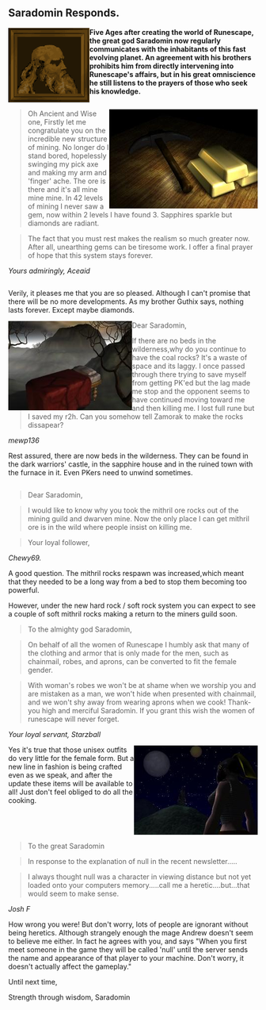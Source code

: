 <h2 class="rsc-centre-text">Saradomin Responds.</h2>

<a href="/images/saradomin.png"><img class="rsc-image" src="/images/saradomin.png" align="left" /></a>
**Five Ages after creating the world of Runescape, the great god Saradomin now regularly communicates with the inhabitants of this fast evolving planet. An agreement with his brothers prohibits him from directly intervening into Runescape's affairs, but in his great omniscience he still listens to the prayers of those who seek his knowledge.**

<div style="clear:both"></div>

<a href="/images/mining.jpg"><img class="rsc-image" src="/images/mining.jpg" align="right" /></a>
> Oh Ancient and Wise one,
> Firstly let me congratulate you on the incredible new structure of mining. No longer do I stand bored, hopelessly swinging my pick axe and making my arm and 'finger' ache. The ore is there and it's all mine mine mine. In 42 levels of mining I never saw a gem, now within 2 levels I have found 3. Sapphires sparkle but diamonds are radiant.

> The fact that you must rest makes the realism so much greater now. After all, unearthing gems can be tiresome work. I offer a final prayer of hope that this system stays forever.

*Yours admiringly, Aceaid*

<div style="clear:both"></div>

Verily, it pleases me that you are so pleased. Although I can't promise that there will be no more developments. As my brother Guthix says, nothing lasts forever. Except maybe diamonds.

<a href="/images/wilderness-bed.jpg"><img class="rsc-image" src="/images/wilderness-bed.jpg" align="left" /></a>
> Dear Saradomin,

> If there are no beds in the wilderness,why do you continue to have the coal rocks? It's a waste of space and its laggy. I once passed through there trying to save myself from getting PK'ed but the lag made me stop and the opponent seems to have continued moving toward me and then killing me. I lost full rune but I saved my r2h. Can you somehow tell Zamorak to make the rocks dissapear?

*mewp136*

Rest assured, there are now beds in the wilderness. They can be found in the dark warriors' castle, in the sapphire house and in the ruined town with the furnace in it. Even PKers need to unwind sometimes.

<div style="clear:both"></div>

> Dear Saradomin,

> I would like to know why you took the mithril ore rocks out of the mining guild and dwarven mine. Now the only place I can get mithril ore is in the wild where people insist on killing me.

> Your loyal follower,

*Chewy69.*

A good question. The mithril rocks respawn was increased,which meant that they needed to be a long way from a bed to stop them becoming too powerful.

However, under the new hard rock / soft rock system you can expect to see a couple of soft mithril rocks making a return to the miners guild soon.

> To the almighty god Saradomin,

>  On behalf of all the women of Runescape I humbly ask that many of the clothing and armor that is only made for the men, such as chainmail, robes, and aprons, can be converted to fit the female gender.

> With woman's robes we won't be at shame when we worship you and are mistaken as a man, we won't hide when presented with chainmail, and we won't shy away from wearing aprons when we cook! Thank-you high and merciful Saradomin. If you grant this wish the women of runescape will never forget.

*Your loyal servant, Starzball*

<a href="/images/chainmail-girl.jpg"><img class="rsc-image" src="/images/chainmail-girl.jpg" align="right" /></a>
Yes it's true that those unisex outfits do very little for the female form. But a new line in fashion is being crafted even as we speak, and after the update these items will be available to all! Just don't feel obliged to do all the cooking.

<div style="clear:both"></div>

> To the great Saradomin

> In response to the explanation of null in the recent newsletter.....

> I always thought null was a character in viewing distance but not yet loaded onto your computers memory.....call me a heretic....but...that would seem to make sense.

*Josh F*

How wrong you were! But don't worry, lots of people are ignorant without being heretics. Although strangely enough the mage Andrew doesn't seem to believe me either. In fact he agrees with you, and says "When you first meet someone in the game they will be called 'null' until the server sends the name and appearance of that player to your machine. Don't worry, it doesn't actually affect the gameplay."

Until next time,

Strength through wisdom,
Saradomin
